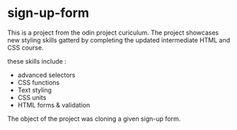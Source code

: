 # sign-up-form
This is a project from the odin project curiculum. The project showcases new styling skills gatterd by completing the updated intermediate HTML and CSS course.

these skills include :
- advanced selectors
- CSS functions
- Text styling
- CSS units
- HTML forms & validation

The object of the project was cloning a given sign-up form.